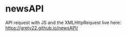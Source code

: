 # newsAPI
API request with JS and the XMLHttpRequest 
live here: https://grety22.github.io/newsAPI/
